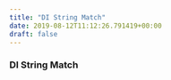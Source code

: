 ```yaml
---
title: "DI String Match"
date: 2019-08-12T11:12:26.791419+00:00
draft: false
---
```


### DI String Match
